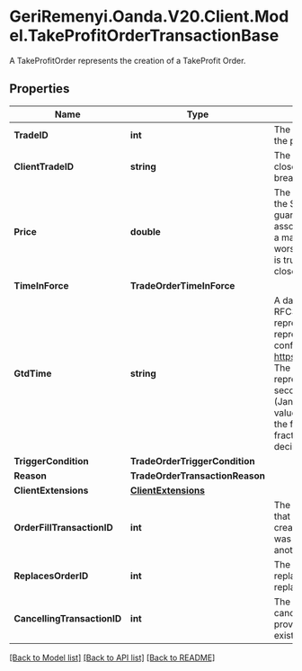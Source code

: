 # GeriRemenyi.Oanda.V20.Client.Model.TakeProfitOrderTransactionBase
A TakeProfitOrder represents the creation of a TakeProfit Order.
## Properties

Name | Type | Description | Notes
------------ | ------------- | ------------- | -------------
**TradeID** | **int** | The ID of the Trade to close when the price threshold is breached. | [optional] 
**ClientTradeID** | **string** | The client ID of the Trade to be closed when the price threshold is breached. | [optional] 
**Price** | **double** | The price threshold specified for the Stop Loss Order. If the guaranteed flag is false, the associated Trade will be closed by a market price that is equal to or worse than this threshold. If the flag is true the associated Trade will be closed at this price. | [optional] 
**TimeInForce** | **TradeOrderTimeInForce** |  | [optional] 
**GtdTime** | **string** | A date and time value using either RFC3339 or UNIX time representation. The RFC 3339 representation is a string conforming to https://tools.ietf.org/rfc/rfc3339.txt. The Unix representation is a string representing the number of seconds since the Unix Epoch (January 1st, 1970 at UTC). The value is a fractional number, where the fractional part represents a fraction of a second (up to nine decimal places). | [optional] 
**TriggerCondition** | **TradeOrderTriggerCondition** |  | [optional] 
**Reason** | **TradeOrderTransactionReason** |  | [optional] 
**ClientExtensions** | [**ClientExtensions**](ClientExtensions.md) |  | [optional] 
**OrderFillTransactionID** | **int** | The ID of the OrderFill Transaction that caused this Order to be created (only provided if this Order was created automatically when another Order was filled). | [optional] 
**ReplacesOrderID** | **int** | The ID of the Order that this Order replaces (only provided if this Order replaces an existing Order). | [optional] 
**CancellingTransactionID** | **int** | The ID of the Transaction that cancels the replaced Order (only provided if this Order replaces an existing Order). | [optional] 

[[Back to Model list]](../README.md#documentation-for-models) [[Back to API list]](../README.md#documentation-for-api-endpoints) [[Back to README]](../README.md)


